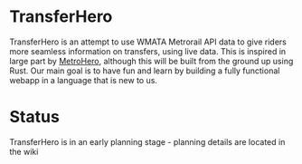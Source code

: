 # TransferHero

TransferHero is an attempt to use WMATA Metrorail API data to give riders more seamless information on transfers, using live data. This is inspired in large part by [MetroHero](https://github.com/jamespizzurro/metrohero-server), although this will be built from the ground up using Rust. Our main goal is to have fun and learn by building a fully functional webapp in a language that is new to us.

# Status
TransferHero is in an early planning stage - planning details are located in the wiki